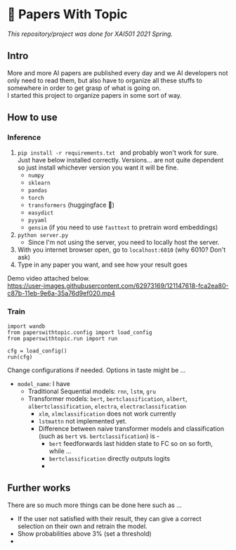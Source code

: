 # 🧻 Papers With Topic
_This repository/project was done for XAI501 2021 Spring._

## Intro
More and more AI papers are published every day and we AI developers not only need to read them, but also have to organize all these stuffs to somewhere in order to get grasp of what is going on.
<br>
I started this project to organize papers in some sort of way.

## How to use
### Inference
1. ```pip install -r requirements.txt ``` and probably won't work for sure. Just have below installed correctly. Versions... are not quite dependent so just install whichever version you want it will be fine.
    - `numpy`
    - `sklearn`
    - `pandas`
    - `torch`
    - `transformers` (huggingface 🤗)
    - `easydict`
    - `pyyaml`
    - `gensim` (if you need to use `fasttext` to pretrain word embeddings)
2. ``` python server.py ```
    - Since I'm not using the server, you need to locally host the server.
3. With you internet browser open, go to `localhost:6010` (why 6010? Don't ask)
4. Type in any paper you want, and see how your result goes

Demo video attached below.<br>
https://user-images.githubusercontent.com/62973169/121147618-fca2ea80-c87b-11eb-9e6a-35a76d9ef020.mp4
<br>


### Train
```
import wandb
from paperswithtopic.config import load_config
from paperswithtopic.run import run

cfg = load_config()
run(cfg)
```
Change configurations if needed. Options in taste might be ...
- `model_name`: I have
  - Traditional Sequential models: `rnn`, `lstm`, `gru`
  - Transformer models: `bert`, `bertclassification`, `albert`, `albertclassification`, `electra`, `electraclassification`
    - `xlm`, `xlmclassification` does not work currently
    - `lstmattn` not implemented yet.
    - Difference between naive transformer models and classification (such as `bert` vs. `bertclassification`) is -
      - `bert` feedforwards last hidden state to FC so on so forth, while ...
      - `bertclassification` directly outputs logits
      - 
## Further works   
There are so much more things can be done here such as ...
- If the user not satisfied with their result, they can give a correct selection on their own and retrain the model.
- Show probabilities above 3% (set a threshold)
- 
